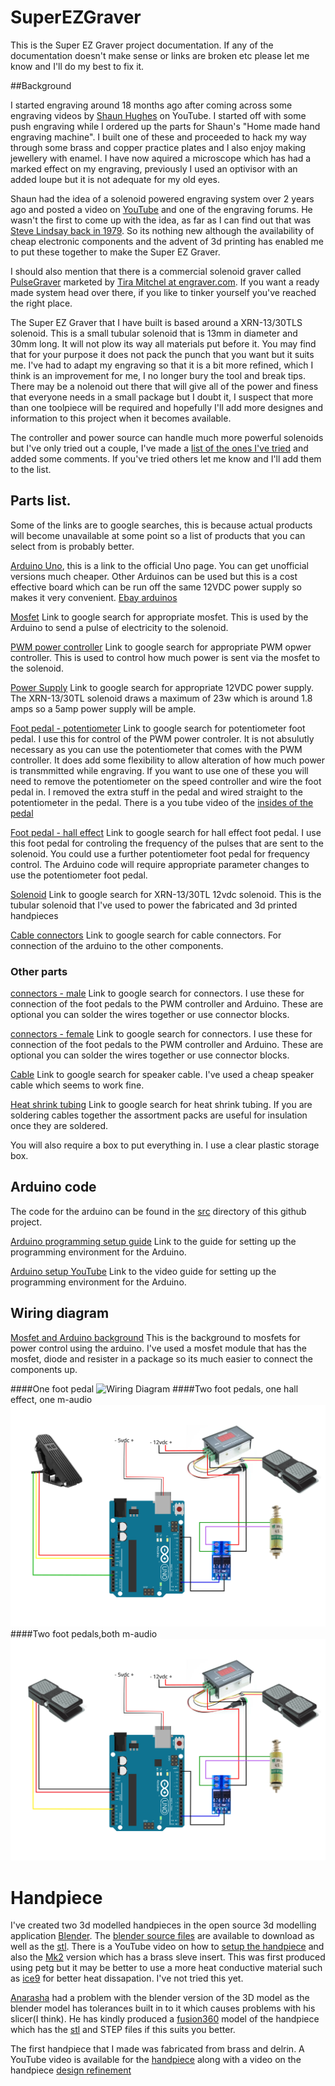 # SuperEZGraver

This is the Super EZ Graver project documentation. If any of the documentation doesn't make sense or links are broken etc please let me know and I'll do my best to fix it.

##Background

I started engraving around 18 months ago after coming across some engraving videos by [Shaun Hughes](https://www.youtube.com/c/express375/videos) on YouTube. I started off with some push engraving while I ordered up the parts for Shaun's "Home made hand engraving machine". I built one of these and proceeded to hack my way through some brass and copper practice plates and I also enjoy making jewellery with enamel. I have now aquired a microscope which has had a marked effect on my engraving, previously I used an optivisor with an added loupe but it is not adequate for my old eyes. 

Shaun had the idea of a solenoid powered engraving system over 2 years ago and posted a video on [YouTube](https://www.youtube.com/watch?v=2177lFeMcNw) and one of the engraving forums. He wasn't the first to come up with the idea, as far as I can find out that was [Steve Lindsay back in 1979](https://www.handengravetools.com/air-engraver-evolution.htm). So its nothing new although the availability of cheap electronic components and the advent of 3d printing has enabled me to put these together to make the Super EZ Graver.

I should also mention that there is a commercial solenoid graver called [PulseGraver](https://pulsegraver.com/) marketed by [Tira Mitchel at engraver.com](http://engraver.com). If you want a ready made system head over there, if you like to tinker yourself you've reached the right place.

The Super EZ Graver that I have built is based around a XRN-13/30TLS solenoid. This is a small tubular solenoid that is 13mm in diameter and 30mm long. It will not plow its way all materials put before it. You may find that for your purpose it does not pack the punch that you want but it suits me. I've had to adapt my engraving so that it is a bit more refined, which I think is an improvement for me, I no longer bury the tool and break tips. There may be a nolenoid out there that will give all of the power and finess that everyone needs in a small package but I doubt it, I suspect that more than one toolpiece will be required and hopefully I'll add more designes and information to this project when it becomes available. 

The controller and power source can handle much more powerful solenoids but I've only tried out a couple, I've made a [list of the ones I've tried](docs/solenoids.md) and added some comments. If you've tried others let me know and I'll add them to the list.  

## Parts list.

Some of the links are to google searches, this is because actual products will become unavailable at some point so a list of products that you can select from is probably better.

[Arduino Uno](https://store.arduino.cc/arduino-uno-rev3), this is a link to the official Uno page. You can get unofficial versions much cheaper. Other Arduinos can be used but this is a cost effective board which can be run off the same 12VDC power supply so makes it very convenient. [Ebay arduinos](https://www.google.com/search?q=arduino+uno+ebay&oq=Arduino+uno+ebay)

[Mosfet](https://www.google.com/search?q=15A+400W+DC+5V-36V+Mosfet) Link to google search for appropriate mosfet. This is used by the Arduino to send a pulse of electricity to the solenoid.

[PWM power controller](https://www.google.com/search?q=DC+6-60V+12V+24V+36V+48V+30A+PWM+DC+Motor+Speed+Controller+(PWM)) Link to google search for appropriate PWM opwer controller. This is used to control how much power is sent via the mosfet to the solenoid.

[Power Supply](https://www.google.com/search?q=DC+12V+5A+to+50A+Amp+110V+220V+Power+Supply+12V+-+AC+110+-+220) Link to google search for appropriate 12VDC power supply. The XRN-13/30TL solenoid draws a maximum of 23w which is around 1.8 amps so a 5amp power supply will be ample.

[Foot pedal - potentiometer](https://www.google.com/search?q=M-Audio+EX-P+Expression+Controller+Pedal&oq=M-Audio+EX-P+Expression+Controller+Pedal) Link to google search for potentiometer foot pedal. I use this for control of the PWM power controler. It is not absulutly necessary as you can use the potentiometer that comes with the PWM  controller. It does add some flexibility to allow alteration of how much power is transmmitted while engraving. If you want to use one of these you will need to remove the potentiometer on the speed controller and wire the foot pedal in. I removed the extra stuff in the pedal and wired straight to the potentiometer in the pedal. There is a you tube video of the [insides of the pedal](https://www.youtube.com/watch?v=_dJo02ZIpgE)

[Foot pedal - hall effect](https://www.google.com/search?q=Electric+Scooter+Foot+Throttle+Speed+Pedal+Accelerator+Bike+Golf+Cart+Go+Kart) Link to google search for hall effect foot pedal. I use this foot pedal for controling the frequency of the pulses that are sent to the solenoid. You could use a further potentiometer foot pedal for frequency control. The Arduino code will require appropriate parameter changes to use the potentiometer foot pedal.

[Solenoid](https://www.google.com/search?q=XRN-13%2F30TL+12vdc) Link to google search for XRN-13/30TL 12vdc solenoid. This is the tubular solenoid that I've used to power the  fabricated and 3d printed handpieces

[Cable connectors](https://www.google.com/search?q=Breadboard+Jumper+Wires+Ribbon+Cables+Kit+for+arduino&oq=Breadboard+Jumper+Wires+Ribbon+Cables+Kit+for+arduino) Link to google search for cable connectors. For connection of the arduino to the other components. 

### Other parts

[connectors - male](https://www.google.com/search?q=1%2F4+Inch+6.35mm+Solder+Stereo+Plug%2C+Ancable+Solder+Type+Plastic+6.35mm+TRS+Phone+Connector+with+Shrinkle+Tube+for+Patch+Cables%2C+XLR+Cables) Link to google search for connectors. I use these for connection of the foot pedals to the PWM controller and Arduino. These are optional you can solder the wires together or use connector blocks.

[connectors - female](https://www.google.com/search?q=1%2F4%22+Stereo+Female+Jack+6.35mm+TRS+Panel+Mount+Socket) Link to google search for connectors. I use these for connection of the foot pedals to the PWM controller and Arduino. These are optional you can solder the wires together or use connector blocks.

[Cable](https://www.google.com/search?q=Speaker+Cable+2+x+1.5+mm) Link to google search for speaker cable. I've used a cheap speaker cable which seems to work fine.

[Heat shrink tubing](https://www.google.com/search?q=heat+shrink+tubing) Link to google search for heat shrink tubing. If you are soldering cables together the assortment packs are useful for insulation once they are soldered.

You will also require a box to put everything in. I use a clear plastic storage box.

## Arduino code

The code for the arduino can be found in the [src](src) directory of this github project.

[Arduino programming setup guide](https://www.arduino.cc/en/Guide/ArduinoUno) Link to the  guide for setting up the programming environment for the Arduino.

[Arduino setup YouTube](https://www.youtube.com/watch?v=ELUF8m24sZo) Link to the video guide for setting up the programming environment for the Arduino.

## Wiring diagram

[Mosfet and Arduino background](https://bildr.org/2012/03/rfp30n06le-arduino/) This is the background to mosfets for power control using the arduino. I've used a mosfet module that has the mosfet, diode and resister in a package so its much easier to connect the components up.

####One foot pedal
![Wiring Diagram](docs/images/wiring.svg)
####Two foot pedals, one hall effect, one m-audio
![Wiring Diagram](docs/images/wiringWithM-audio.svg)
####Two foot pedals,both m-audio
![Wiring Diagram](docs/images/wiringWith2M-audioPedals.svg)

# Handpiece

I've created two 3d modelled handpieces in the open source 3d modelling application [Blender](https://www.blender.org/). The [blender source files](docs/design/XRN13-30TLS/blender) are available to download as well as the [stl](docs/design/XRN13-30TLS/blender/stl). There is a YouTube video on how to [setup the handpiece](https://www.youtube.com/watch?v=aNY35ATTJbg) and also the [Mk2](https://youtu.be/sa4kAdcZSkc) version which has a brass sleve insert. This was first produced using petg but it may be better to use a more heat conductive material such as [ice9](https://tcpoly.com/shop/) for better heat dissapation. I've not tried this yet.

[Anarasha](https://www.youtube.com/channel/UCKSbczGXmN4zeG3NeuPGLAg) had a problem with the blender version of the 3D model as the blender model has tolerances built in to it which causes problems with his slicer(I think). He has kindly produced a [fusion360](docs/design/XRN13-30TLS/fusion360) model of the handpiece which has the [stl](docs/design/XRN13-30TLS/fusion360/stl) and STEP files if this suits you better.



The first handpiece that I made was fabricated from brass and delrin. A YouTube video is available for the [handpiece](https://www.youtube.com/watch?v=D4yPBS8mucQ) along with a video on the handpiece [design refinement](https://www.youtube.com/watch?v=ALAtECnq1Rg)






 
